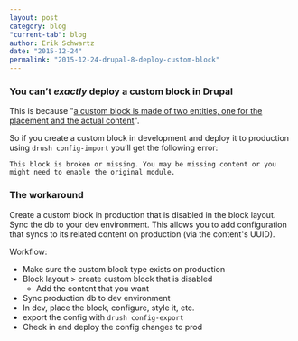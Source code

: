 ```yaml
---
layout: post
category: blog
"current-tab": blog
author: Erik Schwartz
date: "2015-12-24"
permalink: "2015-12-24-drupal-8-deploy-custom-block"
---
```


### You can’t _exactly_ deploy a custom block in Drupal

This is because "[a custom block is made of two entities, one for the placement and the actual content](http://drupal.stackexchange.com/a/146052/54929)".

So if you create a custom block in development and deploy it to production using `drush config-import` you’ll get the following error:

```
This block is broken or missing. You may be missing content or you might need to enable the original module.
```

### The workaround

Create a custom block in production that is disabled in the block layout. Sync the db to your dev environment. This allows you to add configuration that syncs to its related content on production (via the content's UUID).

Workflow:

- Make sure the custom block type exists on production
- Block layout > create custom block that is disabled
    - Add the content that you want
- Sync production db to dev environment
- In dev, place the block, configure, style it, etc.
- export the config with `drush config-export`
- Check in and deploy the config changes to prod
